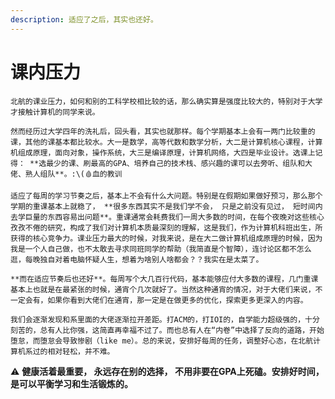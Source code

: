 ```yaml
---
description: 适应了之后，其实也还好。
---
```


# 课内压力

    北航的课业压力，如何和别的工科学校相比较的话，那么确实算是强度比较大的，特别对于大学才接触计算机的同学来说。

    然而经历过大学四年的洗礼后，回头看，其实也就那样。每个学期基本上会有一两门比较重的课，其他的课基本都比较水。大一是数学，高等代数和数学分析，大二是计算机核心课程，计算机组成原理，面向对象，操作系统，大三是编译原理，计算机网络，大四是毕业设计。选课上记得： **选最少的课、刷最高的GPA、培养自己的技术栈、感兴趣的课可以去旁听、组队和大佬、熟人组队**。:\(🩸血的教训

    适应了每周的学习节奏之后，基本上不会有什么大问题。特别是在假期如果做好预习，那么那个学期的重课基本上就稳了， **很多东西其实不是我们学不会， 只是之前没有见过， 短时间内去学巨量的东西容易出问题**。重课通常会耗费我们一周大多数的时间，在每个夜晚对这些核心孜孜不倦的研究，构成了我们对计算机本质最深刻的理解，这是我们，作为计算机科班出生，所获得的核心竞争力。课业压力最大的时候，对我来说，是在大二做计算机组成原理的时候，因为我是一个人自己做，也不太敢去寻求同班同学的帮助（我简直是个智障），连讨论区都不怎么逛，每晚独自对着电脑怀疑人生，想着为啥别人啥都会？？我实在是太菜了。

    **而在适应节奏后也还好**。每周写个大几百行代码，基本能够应付大多数的课程，几门重课基本上也就是在最紧张的时候，通宵个几次就好了。当然这种通宵的情况，对于大佬们来说，不一定会有，如果你看到大佬们在通宵，那一定是在做更多的优化，探索更多更深入的内容。

    我们会逐渐发现和系里面的大佬逐渐拉开差距。打ACM的，打IOI的，自学能力超级强的，十分刻苦的，总有人比你强，这简直再幸福不过了。而也总有人在“内卷”中选择了反向的道路，开始堕怠，而堕怠会导致惨剧（like me）。总的来说，安排好每周的任务，调整好心态，在北航计算机系过的相对轻松，并不难。

⚠️ **健康活着最重要， 永远存在别的选择， 不用非要在GPA上死磕。安排好时间，是可以平衡学习和生活锻炼的。**





